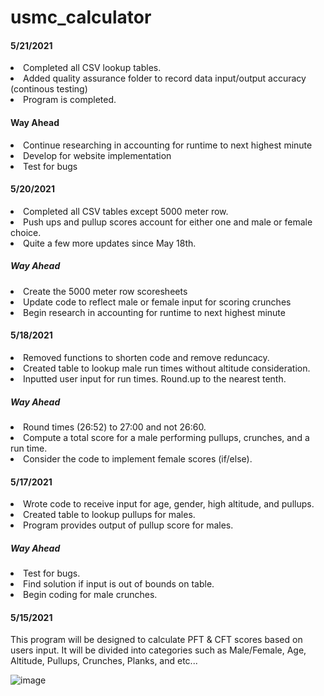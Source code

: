 # usmc_calculator
<h4>5/21/2021</h4>
<p>
    <li>  Completed all CSV lookup tables.
    <li>  Added quality assurance folder to record data input/output accuracy (continous testing)
    <li>  Program is completed.
</p>
<h4>Way Ahead</h4>
<p>
    <li>  Continue researching in accounting for runtime to next highest minute
    <li>  Develop for website implementation
    <li>  Test for bugs
</p>
<h4>5/20/2021</h4>
<p>
    <li>  Completed all CSV tables except 5000 meter row. 
    <li>  Push ups and pullup scores account for either one and male or female choice.
    <li>  Quite a few more updates since May 18th.
</p>
<h5>Way Ahead</h5>
<p>
    <li>  Create the 5000 meter row scoresheets
    <li>  Update code to reflect male or female input for scoring crunches
    <li>  Begin research in accounting for runtime to next highest minute
</p>
<h4>5/18/2021</h4>
<p>
    <li> Removed functions to shorten code and remove reduncacy.
    <li> Created table to lookup male run times without altitude consideration. 
    <li> Inputted user input for run times. Round.up to the nearest tenth.
</p>
<h5>Way Ahead</H5>
<p>
    <li> Round times (26:52) to 27:00 and not 26:60. 
    <li> Compute a total score for a male performing pullups, crunches, and a run time. 
    <li> Consider the code to implement female scores (if/else).
</p>      
<H4>5/17/2021</h4>
<p>
    <li>  Wrote code to receive input for age, gender, high altitude, and pullups.
    <li>  Created table to lookup pullups for males.
    <li>  Program provides output of pullup score for males.
</p>
<h5>Way Ahead</h5>
<p>
    <li>  Test for bugs.
    <li>  Find solution if input is out of bounds on table. 
    <li>  Begin coding for male crunches.
</p>

<H4>5/15/2021</h4>
<p>This program will be designed to calculate PFT & CFT scores based on users input. It will be divided into categories such as Male/Female, Age, Altitude, Pullups, Crunches, Planks, and etc...</p>

![image](https://user-images.githubusercontent.com/83189099/118381477-1ebc8c00-b5a0-11eb-8e80-99f41de07e65.png)
